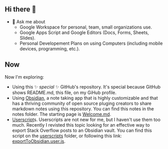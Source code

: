 ## Hi there 👋

- 💬 Ask me about
   - Google Workspace for personal, team, small organizations use.
   - Google Apps Script and Google Editors (Docs, Forms, Sheets, Slides).
   - Personal Developement Plans on using Computers (including mobile devices, programming, etc.).

## Now
Now I'm exploring:
- Using this ✨ _special_ ✨ GitHub's repository. It's special because GitHub shows README.md, this file, on my GiHub profile.
- Using [Obsidian](https://obsidia.md), a note taking app that is highly customizable and that has a thriving community of open source pluging creators to share markdown notes using this repository. You can find this notes in the notes folder. The starting page is [Welcome.md](notes/Welcome.md).
- [Userscript](https://en.wikipedia.com/wiki/Userscript)s. Userscripts are not new for me, but I haven't use them too much. Recently I revisted this topic looking for an effective way to export Stack Overflow posts to an Obsidian vault. You can find this script on the [userscripts](userscripts) folder, or following this link: [exportToObsidian.user.js](userscripts/exportToObsidian.user.js).
<!--
**wicket-quest/wicket-quest** is a ✨ _special_ ✨ repository because its `README.md` (this file) appears on your GitHub profile.

Here are some ideas to get you started:

- 🔭 I’m currently working on ...
- 🌱 I’m currently learning ...
- 👯 I’m looking to collaborate on ...
- 🤔 I’m looking for help with ...

- 📫 How to reach me: ...
- 😄 Pronouns: ...
- ⚡ Fun fact: ...
-->
